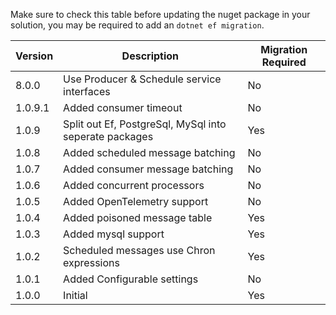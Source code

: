 Make sure to check this table before updating the nuget package in your solution, you may be required to add an `dotnet ef migration`.

| Version | Description                                            | Migration Required |
|---------|--------------------------------------------------------|--------------------|
| 8.0.0   | Use Producer & Schedule service interfaces             | No                 |
| 1.0.9.1 | Added consumer timeout                                 | No                 |
| 1.0.9   | Split out Ef, PostgreSql, MySql into seperate packages | Yes                |
| 1.0.8   | Added scheduled message batching                       | No                 |
| 1.0.7   | Added consumer message batching                        | No                 |
| 1.0.6   | Added concurrent processors                            | No                 |
| 1.0.5   | Added OpenTelemetry support                            | No                 |
| 1.0.4   | Added poisoned message table                           | Yes                |
| 1.0.3   | Added mysql support                                    | Yes                |
| 1.0.2   | Scheduled messages use Chron expressions               | Yes                |
| 1.0.1   | Added Configurable settings                            | No                 |
| 1.0.0   | Initial                                                | Yes                |
